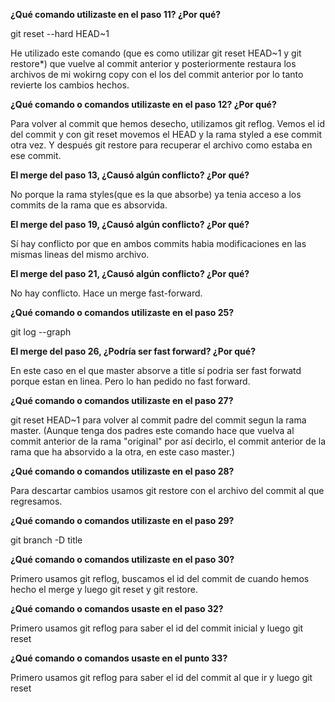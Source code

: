 **¿Qué comando utilizaste en el paso 11? ¿Por qué?**

git reset --hard HEAD~1 

He utilizado este comando (que es como utilizar git reset HEAD~1 y git restore*) que vuelve al commit anterior y posteriormente restaura los archivos de mi wokirng copy con el los del commit anterior por lo tanto revierte los cambios hechos.

**¿Qué comando o comandos utilizaste en el paso 12? ¿Por qué?**

Para volver al commit que hemos desecho, utilizamos git reflog. Vemos el id del commit y con git reset movemos el HEAD y la rama styled a ese commit otra vez. 
Y después git restore para recuperar el archivo como estaba en ese commit.

**El merge del paso 13, ¿Causó algún conflicto? ¿Por qué?**

No porque la rama styles(que es la que absorbe) ya tenia acceso a los commits de la rama que es absorvida.

**El merge del paso 19, ¿Causó algún conflicto? ¿Por qué?**

Sí hay conflicto por que en ambos commits habia modificaciones en las mismas lineas del mismo archivo.

**El merge del paso 21, ¿Causó algún conflicto? ¿Por qué?**

No hay conflicto. Hace un merge fast-forward.

**¿Qué comando o comandos utilizaste en el paso 25?**

git log --graph

**El merge del paso 26, ¿Podría ser fast forward? ¿Por qué?**

En este caso en el que master absorve a title sí podria ser fast forwatd porque estan en linea. Pero lo han pedido no fast forward.

**¿Qué comando o comandos utilizaste en el paso 27?**

git reset HEAD~1 para volver al commit padre del commit segun la rama master. (Aunque tenga dos padres este comando hace que vuelva al commit anterior de la rama "original" por así decirlo, el commit anterior de la rama que ha absorvido a la otra, en este caso master.)

**¿Qué comando o comandos utilizaste en el paso 28?**

Para descartar cambios usamos git restore con el archivo del commit al que regresamos.

**¿Qué comando o comandos utilizaste en el paso 29?**

 git branch -D title

**¿Qué comando o comandos utilizaste en el paso 30?**

Primero usamos git reflog, buscamos el id del commit de cuando hemos hecho el merge y luego git reset y git restore.

**¿Qué comando o comandos usaste en el paso 32?**

Primero usamos git reflog para saber el id del commit inicial y luego git reset

**¿Qué comando o comandos usaste en el punto 33?**

Primero usamos git reflog para saber el id del commit al que ir y luego git reset
